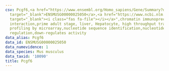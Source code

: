 ```yaml
---
csv: Pcgf6,<a href="https://www.ensembl.org/Homo_sapiens/Gene/Summary?db=core;g=ENSMUSG00000025050"
  target="_blank">ENSMUSG00000025050</a>,<a href="https://www.ncbi.nlm.nih.gov/pubmed/23834426"
  target="_blank"><i class="fas fa-file"></i></a>",chromatin immunoprecipitation assay,direct
  interaction,prime adult stage, liver, Hepatocyte, high throughput transcription
  profiling by microarray,nucleotide sequence identification,nucleotide sequence identification,transcriptional
  regulation,down-regulates activity
data_alias: Pcgf6
data_id: ENSMUSG00000025050
data_numevidence: 1
data_species: Mus musculus
data_taxid: '10090'
title: Pcgf6
---
```

